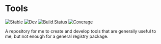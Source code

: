 # Tools

[![Stable](https://img.shields.io/badge/docs-stable-blue.svg)](https://KronosTheLate.github.io/Tools.jl/stable)
[![Dev](https://img.shields.io/badge/docs-dev-blue.svg)](https://KronosTheLate.github.io/Tools.jl/dev)
[![Build Status](https://github.com/KronosTheLate/Tools.jl/actions/workflows/CI.yml/badge.svg?branch=master)](https://github.com/KronosTheLate/Tools.jl/actions/workflows/CI.yml?query=branch%3Amaster)
[![Coverage](https://codecov.io/gh/KronosTheLate/Tools.jl/branch/master/graph/badge.svg)](https://codecov.io/gh/KronosTheLate/Tools.jl)

A repository for me to create and develop tools that are generally useful to me, but not enough for a general registry package.
